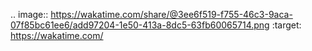 .. image:: https://wakatime.com/share/@3ee6f519-f755-46c3-9aca-07f85bc61ee6/add97204-1e50-413a-8dc5-63fb60065714.png
    :target: https://wakatime.com/
<!--
**nhtnr/nhtnr** is a ✨ _special_ ✨ repository because its `README.md` (this file) appears on your GitHub profile.

Here are some ideas to get you started:

- 🔭 I’m currently working on ...
- 🌱 I’m currently learning ...
- 👯 I’m looking to collaborate on ...
- 🤔 I’m looking for help with ...
- 💬 Ask me about ...
- 📫 How to reach me: ...
- 😄 Pronouns: ...
- ⚡ Fun fact: ...
-->
